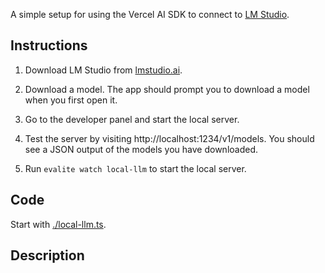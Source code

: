 A simple setup for using the Vercel AI SDK to connect to [LM Studio](https://lmstudio.ai/).

## Instructions

1. Download LM Studio from [lmstudio.ai](https://lmstudio.ai/).

2. Download a model. The app should prompt you to download a model when you first open it.

3. Go to the developer panel and start the local server.

4. Test the server by visiting http://localhost:1234/v1/models. You should see a JSON output of the models you have downloaded.

5. Run `evalite watch local-llm` to start the local server.

## Code

Start with [./local-llm.ts](./local-llm.ts).

## Description
